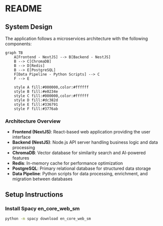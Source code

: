 # README

## System Design

The application follows a microservices architecture with the following components:

```mermaid
graph TB
    A[Frontend - NextJS] --> B[Backend - NestJS]
    B --> C[ChromaDB]
    B --> D[Redis]
    B --> E[PostgreSQL]
    F[Data Pipeline - Python Scripts] --> C
    F --> E
    
    style A fill:#000000,color:#ffffff
    style B fill:#e0234e
    style C fill:#000000,color:#ffffff
    style D fill:#dc382d
    style E fill:#336791
    style F fill:#3776ab
```

### Architecture Overview

- **Frontend (NextJS)**: React-based web application providing the user interface
- **Backend (NestJS)**: Node.js API server handling business logic and data processing
- **ChromaDB**: Vector database for similarity search and AI-powered features
- **Redis**: In-memory cache for performance optimization
- **PostgreSQL**: Primary relational database for structured data storage
- **Data Pipeline**: Python scripts for data processing, enrichment, and migration between databases

## Setup Instructions

### Install Spacy en_core_web_sm

```bash
python -m spacy download en_core_web_sm
```
